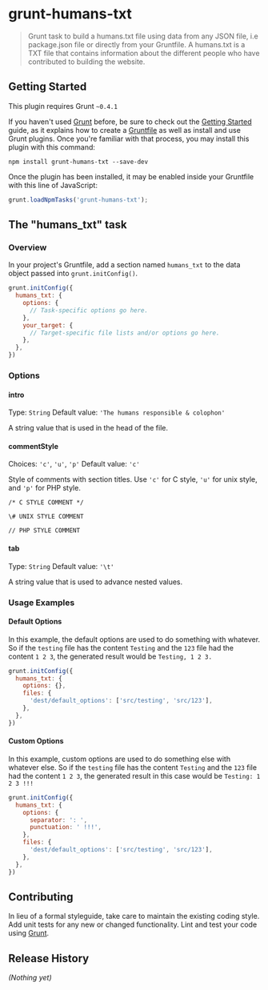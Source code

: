 # grunt-humans-txt

> Grunt task to build a humans.txt file using data from any JSON file, i.e package.json file or directly from your Gruntfile. A humans.txt is a TXT file that contains information about the different people who have contributed to building the website.

## Getting Started
This plugin requires Grunt `~0.4.1`

If you haven't used [Grunt](http://gruntjs.com/) before, be sure to check out the [Getting Started](http://gruntjs.com/getting-started) guide, as it explains how to create a [Gruntfile](http://gruntjs.com/sample-gruntfile) as well as install and use Grunt plugins. Once you're familiar with that process, you may install this plugin with this command:

```shell
npm install grunt-humans-txt --save-dev
```

Once the plugin has been installed, it may be enabled inside your Gruntfile with this line of JavaScript:

```js
grunt.loadNpmTasks('grunt-humans-txt');
```

## The "humans_txt" task

### Overview
In your project's Gruntfile, add a section named `humans_txt` to the data object passed into `grunt.initConfig()`.

```js
grunt.initConfig({
  humans_txt: {
    options: {
      // Task-specific options go here.
    },
    your_target: {
      // Target-specific file lists and/or options go here.
    },
  },
})
```

### Options

#### intro
Type: `String`
Default value: `'The humans responsible & colophon'`

A string value that is used in the head of the file.


#### commentStyle
Choices: `'c'`, `'u'`, `'p'`
Default value: `'c'`

Style of comments with section titles. Use `'c'` for C style, `'u'` for unix
style, and `'p'` for PHP style.

```
/* C STYLE COMMENT */

\# UNIX STYLE COMMENT

// PHP STYLE COMMENT
```


#### tab
Type: `String`
Default value: `'\t'`

A string value that is used to advance nested values.

### Usage Examples

#### Default Options
In this example, the default options are used to do something with whatever. So if the `testing` file has the content `Testing` and the `123` file had the content `1 2 3`, the generated result would be `Testing, 1 2 3.`

```js
grunt.initConfig({
  humans_txt: {
    options: {},
    files: {
      'dest/default_options': ['src/testing', 'src/123'],
    },
  },
})
```

#### Custom Options
In this example, custom options are used to do something else with whatever else. So if the `testing` file has the content `Testing` and the `123` file had the content `1 2 3`, the generated result in this case would be `Testing: 1 2 3 !!!`

```js
grunt.initConfig({
  humans_txt: {
    options: {
      separator: ': ',
      punctuation: ' !!!',
    },
    files: {
      'dest/default_options': ['src/testing', 'src/123'],
    },
  },
})
```

## Contributing
In lieu of a formal styleguide, take care to maintain the existing coding style. Add unit tests for any new or changed functionality. Lint and test your code using [Grunt](http://gruntjs.com/).

## Release History
_(Nothing yet)_
